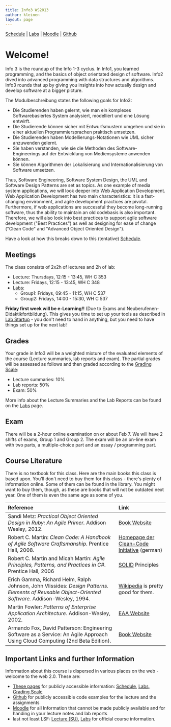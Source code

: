 ```yaml
---
title: Info3 WS2013
author: kleinen
layout: page
---
```


[Schedule](schedule) | [Labs](labs) | [Moodle](https://moodle.htw-berlin.de/course/view.php?id=1461) | [Github](https://github.com/htw-imi-info3)

# Welcome!

Info 3 is the roundup of the Info 1-3 cyclus. In Info1, you learned programming, and the basics of object orientated design of software. Info2 dived into advanced programming with data structures and algorithms. Info3 rounds that up by giving you insights into how actually design and develop software at a bigger picture.

The Modulbeschreibung states the following goals for Info3:

*  Die Studierenden haben gelernt, wie man ein komplexes Softwarebasiertes
   System analysiert, modelliert und eine L&ouml;sung entwirft.
*  Die Studierende k&ouml;nnen sicher mit Entwurfsmustern umgehen und sie in einer
   aktuellen Programmiersprachen praktisch umsetzen.
*  Die Studierenden haben Modellierungs-Notationen wie UML sicher anzuwenden
   gelernt.
*  Sie haben verstanden, wie sie die Methoden des Software- Engineerings auf der
   Entwicklung von Mediensysteme anwenden k&ouml;nnen.
*  Sie k&ouml;nnen Algorithmen der Lokalisierung und Internationalisierung von
   Software umsetzen.

Thus, Software Engineering, Software System Design, the UML and Software Design Patterns are set as topics.
As one example of media system applications, we will look deeper into Web Application Development. Web Application Development has two main characteristics: it is a fast-changing environment, and agile development practices are pivotal. Furthermore, if web applications are successful they become long-running software, thus the ability to maintain an old codebasis is also important. Therefore, we will also look into best practices to support agile software development ("Best Practices") as well as designing for ease of change ("Clean Code" and "Advanced Object Oriented Design").

Have a look at how this breaks down to this (tentative) [Schedule](schedule).

## Meetings

The class consists of 2x2h of lectures and 2h of lab:

* Lecture: Thursdays, 12:15 - 13:45, WH C 353
* Lecture: Fridays, 12:15 - 13:45, WH C 348
* [Labs:](labs)
  * Group1: Fridays, 09:45 - 11:15, WH C 537
  * Group2: Fridays, 14:00 - 15:30, WH C 537

**Friday first week will be e-Learning!!** (Due to Exams and Neuberufenen-Didaktikfortbildung). This gives you time to set up your tools as described in [Lab Startup](labs/lab-00.html) - you don't need to hand in anything, but you need to have things set up for the next lab!

## Grades

Your grade in Info3 will be a weighted mixture of the evaluated elements of the course (Lecture summaries, lab reports and exam). The partial grades will be assessed as follows and then graded according to the [Grading Scale]({{site.baseurl}}general/grading-scale.html):

* Lecture summaries: 10%
* Lab reports: 50%
* Exam: 50%

More info about the Lecture Summaries and the Lab Reports can be found on the [Labs](labs) page.

## Exam

There will be a 2-hour online examination on or about Feb 7. We will have 2 shifts of exams, Group 1 and Group 2.  The exam will be an on-line exam with two parts, a multiple-choice part and an essay / programming part.

## Course Literature

There is no textbook for this class. Here are the main books this class is based upon. You'll don't need to buy them for this class - there's plenty of information online. Some of them can be found in the library. You might want to buy them, though, as these are books that will not be outdated next year. One of them is even the same age as some of you.

| Reference | Link|
| :---------| :---|
| Sandi Metz: _Practical Object Oriented Design in Ruby: An Agile Primer._ Addison Wesley, 2012. | [Book Website](http://www.poodr.com/) |
| Robert C. Martin: _Clean Code: A Handbook of Agile Software Craftsmanship_. Prentice Hall, 2008. | [Homepage der Clean-Code Initiative](http://www.clean-code-developer.de/) (german)|
|Robert C. Martin and Micah Martin: _Agile Principles, Patterns, and Practices in C#_. Prentice Hall, 2006 | [SOLID](http://butunclebob.com/ArticleS.UncleBob.PrinciplesOfOod) Principles|
| Erich Gamma, Richard Helm, Ralph Johnson, John Vlissides: _Design Patterns. Elements of Reusable Object-Oriented Software._ Addison-Wesley, 1994.| [Wikipedia](http://en.wikipedia.org/wiki/Software_design_pattern) is pretty good for them.|
|Martin Fowler: _Patterns of Enterprise Application Architecture_. Addison-Wesley, 2002. | [EAA Website](http://martinfowler.com/eaaCatalog/)|
|Armando Fox, David Patterson: Engineering Software as a Service: An Agile Approach Using Cloud Computing (2nd Beta Edition). | [Book Website](http://beta.saasbook.info/)|


## Important Links and further Information

Information about this course is dispersed in various places on the web - welcome to the web 2.0. These are:

* [These pages]({{site.baseurl}}index.html) for publicly accessible information: [Schedule](schedule), [Labs](labs), [Grading Scale]({{site.baseurl}}general/grading-scale.html)
* [Github](https://github.com/htw-imi-info3) for publicly accessible code examples for the lecture and the assignments
* [Moodle](https://moodle.htw-berlin.de/course/view.php?id=1461) for all Information that cannot be made publicly available and for handing in your lecture notes and lab reports
*  last not least LSF: [Lecture (SU)](https://lsf.htw-berlin.de/qisserver/rds?state=wsearchv&search=2&veranstaltung.veranstid=86086),  [Labs](https://lsf.htw-berlin.de/qisserver/rds?state=wsearchv&search=2&veranstaltung.veranstid=86087) for official course information.



